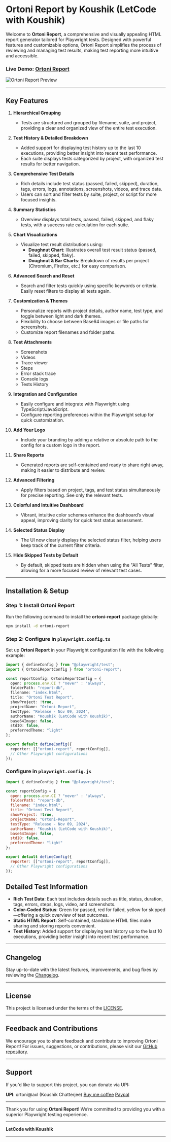# Ortoni Report by Koushik (LetCode with Koushik)

Welcome to **Ortoni Report**, a comprehensive and visually appealing HTML report generator tailored for Playwright tests. Designed with powerful features and customizable options, Ortoni Report simplifies the process of reviewing and managing test results, making test reporting more intuitive and accessible.

### Live Demo: [Ortoni Report](https://ortoni.netlify.app/)

![Ortoni Report Preview](https://github.com/ortoniKC/ortoni-report/blob/V2.0.7/assets/images/v2.0.7.gif?raw=true)

---

## Key Features

1. **Hierarchical Grouping**

   - Tests are structured and grouped by filename, suite, and project, providing a clear and organized view of the entire test execution.

2. **Test History & Detailed Breakdown**

   - Added support for displaying test history up to the last 10 executions, providing better insight into recent test performance.
   - Each suite displays tests categorized by project, with organized test results for better navigation.

3. **Comprehensive Test Details**

   - Rich details include test status (passed, failed, skipped), duration, tags, errors, logs, annotations, screenshots, videos, and trace data.
   - Users can sort and filter tests by suite, project, or script for more focused insights.

4. **Summary Statistics**

   - Overview displays total tests, passed, failed, skipped, and flaky tests, with a success rate calculation for each suite.

5. **Chart Visualizations**

   - Visualize test result distributions using:
     - **Doughnut Chart**: Illustrates overall test result status (passed, failed, skipped, flaky).
     - **Doughnut & Bar Charts**: Breakdown of results per project (Chromium, Firefox, etc.) for easy comparison.

6. **Advanced Search and Reset**

   - Search and filter tests quickly using specific keywords or criteria. Easily reset filters to display all tests again.

7. **Customization & Themes**

   - Personalize reports with project details, author name, test type, and toggle between light and dark themes.
   - Flexibility to choose between Base64 images or file paths for screenshots.
   - Customize report filenames and folder paths.

8. **Test Attachments**

   - Screenshots
   - Videos
   - Trace viewer
   - Steps
   - Error stack trace
   - Console logs
   - Tests History

9. **Integration and Configuration**

   - Easily configure and integrate with Playwright using TypeScript/JavaScript.
   - Configure reporting preferences within the Playwright setup for quick customization.

10. **Add Your Logo**

    - Include your branding by adding a relative or absolute path to the config for a custom logo in the report.

11. **Share Reports**

    - Generated reports are self-contained and ready to share right away, making it easier to distribute and review.

12. **Advanced Filtering**

    - Apply filters based on project, tags, and test status simultaneously for precise reporting. See only the relevant tests.

13. **Colorful and Intuitive Dashboard**

    - Vibrant, intuitive color schemes enhance the dashboard’s visual appeal, improving clarity for quick test status assessment.

14. **Selected Status Display**

    - The UI now clearly displays the selected status filter, helping users keep track of the current filter criteria.

15. **Hide Skipped Tests by Default**
    - By default, skipped tests are hidden when using the "All Tests" filter, allowing for a more focused review of relevant test cases.

---

## Installation & Setup

### Step 1: Install Ortoni Report

Run the following command to install the **ortoni-report** package globally:

```bash
npm install -d ortoni-report
```

### Step 2: Configure in `playwright.config.ts`

Set up **Ortoni Report** in your Playwright configuration file with the following example:

```typescript
import { defineConfig } from "@playwright/test";
import { OrtoniReportConfig } from "ortoni-report";

const reportConfig: OrtoniReportConfig = {
  open: process.env.CI ? "never" : "always",
  folderPath: "report-db",
  filename: "index.html",
  title: "Ortoni Test Report",
  showProject: !true,
  projectName: "Ortoni-Report",
  testType: "Release - Nov 09, 2024",
  authorName: "Koushik (LetCode with Koushik)",
  base64Image: false,
  stdIO: false,
  preferredTheme: "light"
};

export default defineConfig({
  reporter: [["ortoni-report", reportConfig]],
  // Other Playwright configurations
});
```

### Configure in `playwright.config.js`

```javascript
import { defineConfig } from "@playwright/test";

const reportConfig = {
  open: process.env.CI ? "never" : "always",
  folderPath: "report-db",
  filename: "index.html",
  title: "Ortoni Test Report",
  showProject: !true,
  projectName: "Ortoni-Report",
  testType: "Release - Nov 09, 2024",
  authorName: "Koushik (LetCode with Koushik)",
  base64Image: false,
  stdIO: false,
  preferredTheme: "light"
};

export default defineConfig({
  reporter: [["ortoni-report", reportConfig]],
  // Other Playwright configurations
});
```

## Detailed Test Information

- **Rich Test Data**: Each test includes details such as title, status, duration, tags, errors, steps, logs, video, and screenshots.
- **Color-Coded Status**: Green for passed, red for failed, yellow for skipped—offering a quick overview of test outcomes.
- **Static HTML Report**: Self-contained, standalone HTML files make sharing and storing reports convenient.
- **Test History**: Added support for displaying test history up to the last 10 executions, providing better insight into recent test performance. 

---

## Changelog

Stay up-to-date with the latest features, improvements, and bug fixes by reviewing the [Changelog](https://github.com/ortoniKC/ortoni-report/blob/main/changelog.md).

---

## License

This project is licensed under the terms of the [LICENSE](https://github.com/ortoniKC/ortoni-report/blob/main/LICENSE.md).

---

## Feedback and Contributions

We encourage you to share feedback and contribute to improving Ortoni Report! For issues, suggestions, or contributions, please visit our [GitHub repository](https://github.com/ortoniKC/ortoni-report).

---

## Support

If you'd like to support this project, you can donate via UPI:

**UPI**: ortoni@axl (Koushik Chatterjee)
[Buy me coffee](https://buymeacoffee.com/letcode)
[Paypal](https://paypal.me/koushik1677?country.x=IN&locale.x=en_GB)

---

Thank you for using **Ortoni Report**! We’re committed to providing you with a superior Playwright testing experience.

---

**LetCode with Koushik**

---
